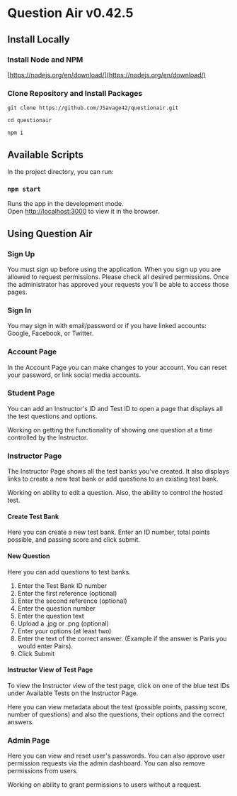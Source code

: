 # Question Air v0.42.5

## Install Locally

### Install Node and NPM

[https://nodejs.org/en/download/](https://nodejs.org/en/download/)

### Clone Repository and Install Packages

`git clone https://github.com/JSavage42/questionair.git`

`cd questionair`

`npm i`

## Available Scripts

In the project directory, you can run:

### `npm start`

Runs the app in the development mode.<br>
Open [http://localhost:3000](http://localhost:3000) to view it in the browser.

## Using Question Air

### Sign Up

You must sign up before using the application. When you sign up you are allowed to request permissions. Please check all desired permissions. Once the administrator has approved your requests you'll be able to access those pages.

### Sign In

You may sign in with email/password or if you have linked accounts: Google, Facebook, or Twitter.

### Account Page

In the Account Page you can make changes to your account. You can reset your password, or link social media accounts.

### Student Page

You can add an Instructor's ID and Test ID to open a page that displays all the test questions and options.

Working on getting the functionality of showing one question at a time controlled by the Instructor.

### Instructor Page

The Instructor Page shows all the test banks you've created. It also displays links to create a new test bank or add questions to an existing test bank.

Working on ability to edit a question. Also, the ability to control the hosted test.

#### Create Test Bank

Here you can create a new test bank. Enter an ID number, total points possible, and passing score and click submit.

#### New Question

Here you can add questions to test banks.

1. Enter the Test Bank ID number
2. Enter the first reference (optional)
3. Enter the second reference (optional)
4. Enter the question number
5. Enter the question text
6. Upload a .jpg or .png (optional)
7. Enter your options (at least two)
8. Enter the text of the correct answer. (Example if the answer is Paris you would enter Pairs).
9. Click Submit

#### Instructor View of Test Page

To view the Instructor view of the test page, click on one of the blue test IDs under Available Tests on the Instructor Page.

Here you can view metadata about the test (possible points, passing score, number of questions) and also the questions, their options and the correct answers.

### Admin Page

Here you can view and reset user's passwords. You can also approve user permission requests via the admin dashboard. You can also remove permissions from users.

Working on ability to grant permissions to users without a request.

